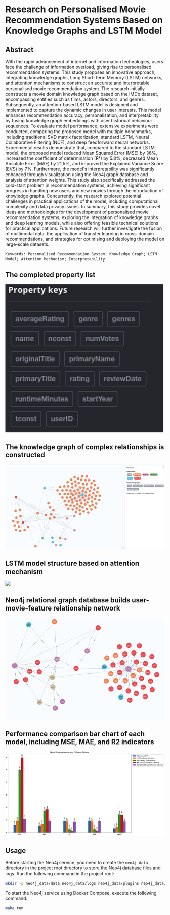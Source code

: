 # Research on Personalised Movie Recommendation Systems Based on Knowledge Graphs and LSTM Model

## Abstract
With the rapid advancement of internet and information technologies, users face the challenge of information overload, giving rise to personalised recommendation systems. This study proposes an innovative approach, integrating knowledge graphs, Long Short-Term Memory (LSTM) networks, and attention mechanisms to construct an accurate and interpretable personalised movie recommendation system.
The research initially constructs a movie domain knowledge graph based on the IMDb dataset, encompassing entities such as films, actors, directors, and genres. Subsequently, an attention-based LSTM model is designed and implemented to capture the dynamic changes in user interests. This model enhances recommendation accuracy, personalization, and interpretability by fusing knowledge graph embeddings with user historical behaviour sequences. To evaluate model performance, extensive experiments were conducted, comparing the proposed model with multiple benchmarks, including traditional SVD matrix factorization, standard LSTM, Neural Collaborative Filtering (NCF), and deep feedforward neural networks. Experimental results demonstrate that, compared to the standard LSTM model, the proposed model reduced Mean Squared Error (MSE) by 36%, increased the coefficient of determination (R²) by 5.8%, decreased Mean Absolute Error (MAE) by 21.5%, and improved the Explained Variance Score (EVS) by 7%. Furthermore, the model's interpretability was significantly enhanced through visualization using the Neo4j graph database and analysis of attention weights. This study also specifically addressed the cold-start problem in recommendation systems, achieving significant progress in handling new users and new movies through the introduction of knowledge graphs. Concurrently, the research explored potential challenges in practical applications of the model, including computational complexity and data privacy issues.
In summary, this study provides novel ideas and methodologies for the development of personalised movie recommendation systems, exploring the integration of knowledge graphs and deep learning models, while also offering feasible technical solutions for practical applications. Future research will further investigate the fusion of multimodal data, the application of transfer learning in cross-domain recommendations, and strategies for optimising and deploying the model on large-scale datasets.
```
Keywords: Personalised Recommendation System; Knowledge Graph; LSTM Model; Attention Mechanism; Interpretability
```

## The completed property list
<img src="img/Property_list.png" alt="Property List" width="500">

## The knowledge graph of complex relationships is constructed
![](img/Complex_relationships_constructed.png)

## LSTM model structure based on attention mechanism
![](img/LSTM_model_structure_based_on_attention_mechanism)

## Neo4j relational graph database builds user-movie-feature relationship network
![](img/User-movie-feature_relationship_network.png)

## Performance comparison bar chart of each model, including MSE, MAE, and R2 indicators
![](img/Performance_comparison.png)

## Usage

Before starting the Neo4j service, you need to create the `neo4j_data` directory in the project root directory to store the Neo4j database files and logs.
Run the following command in the project root:

```bash
mkdir -p neo4j_data/data neo4j_data/logs neo4j_data/plugins neo4j_data/import
```

To start the Neo4j service using Docker Compose, execute the following command:
```bash
make run
```